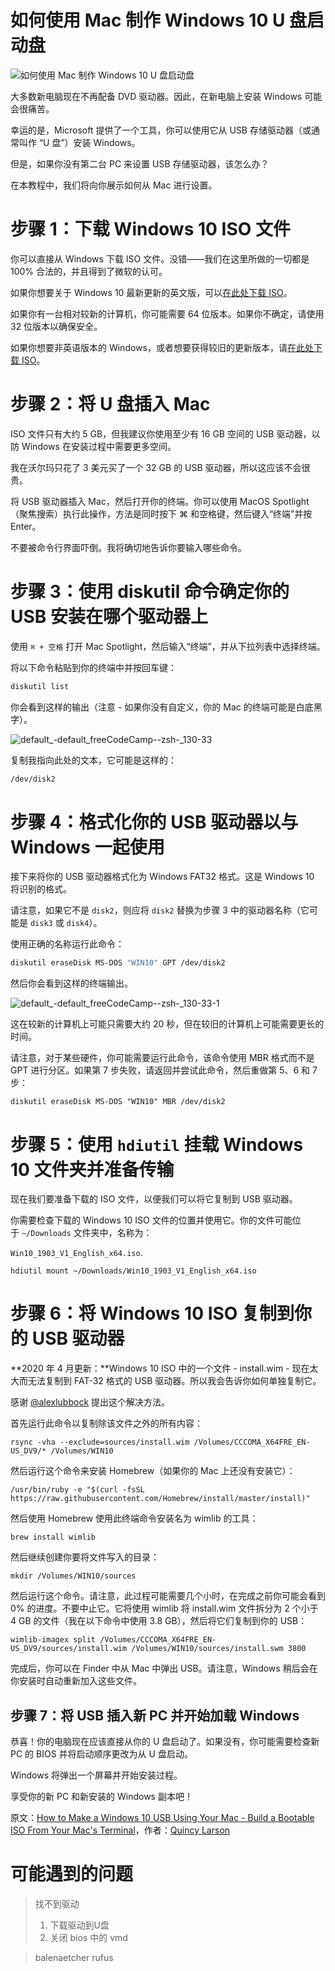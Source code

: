 
# 如何使用 Mac 制作 Windows 10 U 盘启动盘


![如何使用 Mac 制作 Windows 10 U 盘启动盘](https://chinese.freecodecamp.org/news/content/images/size/w2000/2021/12/5f9ca043740569d1a4ca4791.jpeg)

大多数新电脑现在不再配备 DVD 驱动器。因此，在新电脑上安装 Windows 可能会很痛苦。

幸运的是，Microsoft 提供了一个工具，你可以使用它从 USB 存储驱动器（或通常叫作 “U 盘”）安装 Windows。

但是，如果你没有第二台 PC 来设置 USB 存储驱动器，该怎么办？

在本教程中，我们将向你展示如何从 Mac 进行设置。

# 步骤 1：下载 Windows 10 ISO 文件

你可以直接从 Windows 下载 ISO 文件。没错——我们在这里所做的一切都是 100% 合法的，并且得到了微软的认可。

如果你想要关于 Windows 10 最新更新的英文版，可以[在此处下载 ISO](https://www.microsoft.com/en-gb/software-download/windows10ISO)。

如果你有一台相对较新的计算机，你可能需要 64 位版本。如果你不确定，请使用 32 位版本以确保安全。

如果你想要非英语版本的 Windows，或者想要获得较旧的更新版本，请[在此处下载 ISO](https://www.microsoft.com/en-gb/software-download/windows10)。

# 步骤 2：将 U 盘插入 Mac

ISO 文件只有大约 5 GB，但我建议你使用至少有 16 GB 空间的 USB 驱动器，以防 Windows 在安装过程中需要更多空间。

我在沃尔玛只花了 3 美元买了一个 32 GB 的 USB 驱动器，所以这应该不会很贵。

将 USB 驱动器插入 Mac，然后打开你的终端。你可以使用 MacOS Spotlight（聚焦搜索）执行此操作，方法是同时按下 ⌘ 和空格键，然后键入“终端”并按 Enter。

不要被命令行界面吓倒。我将确切地告诉你要输入哪些命令。

# 步骤 3：使用 diskutil 命令确定你的 USB 安装在哪个驱动器上

使用 `⌘ + 空格` 打开 Mac Spotlight，然后输入“终端”，并从下拉列表中选择终端。

将以下命令粘贴到你的终端中并按回车键：

```bash
diskutil list
```

你会看到这样的输出（注意 - 如果你没有自定义，你的 Mac 的终端可能是白底黑字）。

![default_-_default_freeCodeCamp_-_-zsh_-_130-33](https://www.freecodecamp.org/news/content/images/2019/09/default_-_default_freeCodeCamp_-_-zsh_-_130-33.png)

复制我指向此处的文本，它可能是这样的：
```bash
/dev/disk2
```

# 步骤 4：格式化你的 USB 驱动器以与 Windows 一起使用

接下来将你的 USB 驱动器格式化为 Windows FAT32 格式。这是 Windows 10 将识别的格式。

请注意，如果它不是 `disk2`，则应将 `disk2` 替换为步骤 3 中的驱动器名称（它可能是 `disk3` 或 `disk4`）。

使用正确的名称运行此命令：
```bash
diskutil eraseDisk MS-DOS "WIN10" GPT /dev/disk2
```

然后你会看到这样的终端输出。

![default_-_default_freeCodeCamp_-_-zsh_-_130-33-1](https://www.freecodecamp.org/news/content/images/2019/09/default_-_default_freeCodeCamp_-_-zsh_-_130-33-1.png)

这在较新的计算机上可能只需要大约 20 秒，但在较旧的计算机上可能需要更长的时间。

请注意，对于某些硬件，你可能需要运行此命令，该命令使用 MBR 格式而不是 GPT 进行分区。如果第 7 步失败，请返回并尝试此命令，然后重做第 5、6 和 7 步：

```
diskutil eraseDisk MS-DOS "WIN10" MBR /dev/disk2
```

# 步骤 5：使用 `hdiutil` 挂载 Windows 10 文件夹并准备传输

现在我们要准备下载的 ISO 文件，以便我们可以将它复制到 USB 驱动器。

你需要检查下载的 Windows 10 ISO 文件的位置并使用它。你的文件可能位于 `~/Downloads` 文件夹中，名称为：

`Win10_1903_V1_English_x64.iso`.

`hdiutil mount ~/Downloads/Win10_1903_V1_English_x64.iso`

# 步骤 6：将 Windows 10 ISO 复制到你的 USB 驱动器

**2020 年 4 月更新：**Windows 10 ISO 中的一个文件 - install.wim - 现在太大而无法复制到 FAT-32 格式的 USB 驱动器。所以我会告诉你如何单独复制它。

感谢 [@alexlubbock](https://twitter.com/alexlubbock) 提出这个解决方法。

首先运行此命令以复制除该文件之外的所有内容：

`rsync -vha --exclude=sources/install.wim /Volumes/CCCOMA_X64FRE_EN-US_DV9/* /Volumes/WIN10`

然后运行这个命令来安装 Homebrew（如果你的 Mac 上还没有安装它）：

`/usr/bin/ruby -e "$(curl -fsSL https://raw.githubusercontent.com/Homebrew/install/master/install)"`

然后使用 Homebrew 使用此终端命令安装名为 wimlib 的工具：

`brew install wimlib`

然后继续创建你要将文件写入的目录：

`mkdir /Volumes/WIN10/sources`

然后运行这个命令。请注意，此过程可能需要几个小时，在完成之前你可能会看到 0% 的进度。不要中止它。它将使用 wimlib 将 install.wim 文件拆分为 2 个小于 4 GB 的文件（我在以下命令中使用 3.8 GB），然后将它们复制到你的 USB：

`wimlib-imagex split /Volumes/CCCOMA_X64FRE_EN-US_DV9/sources/install.wim /Volumes/WIN10/sources/install.swm 3800`

完成后，你可以在 Finder 中从 Mac 中弹出 USB。请注意，Windows 稍后会在你安装时自动重新加入这些文件。

## 步骤 7：将 USB 插入新 PC 并开始加载 Windows

恭喜！你的电脑现在应该直接从你的 U 盘启动了。如果没有，你可能需要检查新 PC 的 BIOS 并将启动顺序更改为从 U 盘启动。

Windows 将弹出一个屏幕并开始安装过程。

享受你的新 PC 和新安装的 Windows 副本吧！

原文：[How to Make a Windows 10 USB Using Your Mac - Build a Bootable ISO From Your Mac's Terminal](https://www.freecodecamp.org/news/how-make-a-windows-10-usb-using-your-mac-build-a-bootable-iso-from-your-macs-terminal/)，作者：[Quincy Larson](https://www.freecodecamp.org/news/author/quincylarson/)



# 可能遇到的问题
> 找不到驱动
> 1. 下载驱动到U盘
> 2. 关闭 bios 中的 vmd


> balenaetcher
> rufus



